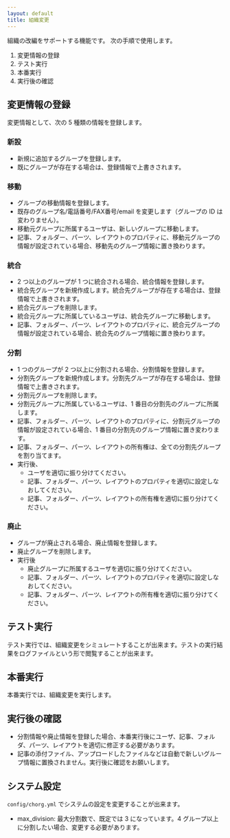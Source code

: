 ```yaml
---
layout: default
title: 組織変更
---
```


組織の改編をサポートする機能です。
次の手順で使用します。

1. 変更情報の登録
2. テスト実行
3. 本番実行
4. 実行後の確認

## 変更情報の登録

変更情報として、次の 5 種類の情報を登録します。

### 新設

  * 新規に追加するグループを登録します。
  * 既にグループが存在する場合は、登録情報で上書きされます。

### 移動

  * グループの移動情報を登録します。
  * 既存のグループ名/電話番号/FAX番号/email を変更します（グループの ID は変わりません）。
  * 移動元グループに所属するユーザは、新しいグループに移動します。
  * 記事、フォルダー、パーツ、レイアウトのプロパティに、移動元グループの情報が設定されている場合、移動先のグループ情報に置き換わります。

### 統合

  * 2 つ以上のグループが 1 つに統合される場合、統合情報を登録します。
  * 統合先グループを新規作成します。統合先グループが存在する場合は、登録情報で上書きされます。
  * 統合元グループを削除します。
  * 統合元グループに所属しているユーザは、統合先グループに移動します。
  * 記事、フォルダー、パーツ、レイアウトのプロパティに、統合元グループの情報が設定されている場合、統合先のグループ情報に置き換わります。

### 分割

  * 1 つのグループが 2 つ以上に分割される場合、分割情報を登録します。
  * 分割先グループを新規作成します。分割先グループが存在する場合は、登録情報で上書きされます。
  * 分割元グループを削除します。
  * 分割元グループに所属しているユーザは、1 番目の分割先のグループに所属します。
  * 記事、フォルダー、パーツ、レイアウトのプロパティに、分割元グループの情報が設定されている場合、1 番目の分割先のグループ情報に置き変わります。
  * 記事、フォルダー、パーツ、レイアウトの所有権は、全ての分割先グループを割り当てます。
  * 実行後、
    * ユーザを適切に振り分けてください。
    * 記事、フォルダー、パーツ、レイアウトのプロパティを適切に設定しなおしてください。
    * 記事、フォルダー、パーツ、レイアウトの所有権を適切に振り分けてください。

### 廃止

  * グループが廃止される場合、廃止情報を登録します。
  * 廃止グループを削除します。
  * 実行後
    * 廃止グループに所属するユーザを適切に振り分けてください。
    * 記事、フォルダー、パーツ、レイアウトのプロパティを適切に設定しなおしてください。
    * 記事、フォルダー、パーツ、レイアウトの所有権を適切に振り分けてください。

## テスト実行

テスト実行では、組織変更をシミュレートすることが出来ます。テストの実行結果をログファイルという形で閲覧することが出来ます。

## 本番実行

本番実行では、組織変更を実行します。

## 実行後の確認

* 分割情報や廃止情報を登録した場合、本番実行後にユーザ、記事、フォルダ、パーツ、レイアウトを適切に修正する必要があります。
* 記事の添付ファイル、アップロードしたファイルなどは自動で新しいグループ情報に置換されません。実行後に確認をお願いします。

## システム設定

`config/chorg.yml` でシステムの設定を変更することが出来ます。

* max_division: 最大分割数で、既定では 3 になっています。4 グループ以上に分割したい場合、変更する必要があります。
